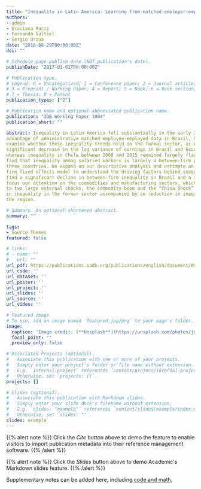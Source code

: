```yaml
---
title: "Inequality in Latin America: Learning from matched employer-employee data."
authors:
- admin
- Graciana Rucci
- Fernando Saltiel
- Sergio Urzua
date: "2018-08-29T00:00:00Z"
doi: ""

# Schedule page publish date (NOT publication's date).
publishDate: "2017-01-01T00:00:00Z"

# Publication type.
# Legend: 0 = Uncategorized; 1 = Conference paper; 2 = Journal article;
# 3 = Preprint / Working Paper; 4 = Report; 5 = Book; 6 = Book section;
# 7 = Thesis; 8 = Patent
publication_types: ["2"]

# Publication name and optional abbreviated publication name.
publication: "IDB Working Paper 1004"
publication_short: ""

abstract: Inequality in Latin America fell substantially in the early 2000s. In this paper, we take
advantage of administrative matched employee-employed data in Brazil, Chile and Ecuador to
examine whether these inequality trends held in the formal sector, as well. We document a
significant decrease in the log variance of earnings in Brazil and Ecuador in the early 2000s,
whereas inequality in Chile between 2008 and 2015 remained largely flat. In this context, we
find that inequality among salaried workers is largely a between-firm phenomenon across these
three countries. We expand on our descriptive analysis and estimate an additive worker and
firm fixed effects model to understand the driving factors behind inequality in the region. We
find a significant decline in between-firm inequality in Brazil and a modest one in Chile. We last
focus our attention on the commodities and manufacturing sectors, which were directly exposed
to two large external shocks, the commodity-boom and the “China Shock”. We find an increase
in inequality in the former sector accompanied by an reduction in inequality in the latter across
the region.

# Summary. An optional shortened abstract.
summary: ""

tags:
- Source Themes
featured: false

# links:
# - name: ""
#   url: ""
url_pdf: https://publications.iadb.org/publications/english/document/Wage_Inequality_in_Latin_America_Learning_from_Matched_Employer-Employee_Data_en_en.pdf
url_code: ''
url_dataset: ''
url_poster: ''
url_project: ''
url_slides: ''
url_source: ''
url_video: ''

# Featured image
# To use, add an image named `featured.jpg/png` to your page's folder. 
image:
  caption: 'Image credit: [**Unsplash**](https://unsplash.com/photos/jdD8gXaTZsc)'
  focal_point: ""
  preview_only: false

# Associated Projects (optional).
#   Associate this publication with one or more of your projects.
#   Simply enter your project's folder or file name without extension.
#   E.g. `internal-project` references `content/project/internal-project/index.md`.
#   Otherwise, set `projects: []`.
projects: []

# Slides (optional).
#   Associate this publication with Markdown slides.
#   Simply enter your slide deck's filename without extension.
#   E.g. `slides: "example"` references `content/slides/example/index.md`.
#   Otherwise, set `slides: ""`.
slides: example
---
```


{{% alert note %}}
Click the *Cite* button above to demo the feature to enable visitors to import publication metadata into their reference management software.
{{% /alert %}}

{{% alert note %}}
Click the *Slides* button above to demo Academic's Markdown slides feature.
{{% /alert %}}

Supplementary notes can be added here, including [code and math](https://sourcethemes.com/academic/docs/writing-markdown-latex/).

